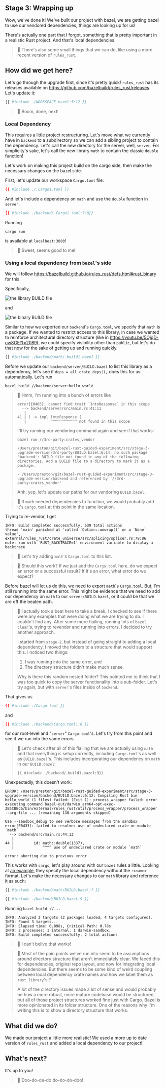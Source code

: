 ## Stage 3: Wrapping up

Wow, we've done it! We've built our project with bazel,
we are getting bazel to use our vendored dependencies,
things are looking up for us!

There's actually one part that I forgot,
something that is pretty important in a realistic Rust project.
And that's local dependencies.

> :eyes: There's also some small things that we can do,
> like using a more recent version of `rules_rust`.

## How did we get here?

Let's go through the upgrade first,
since it's pretty quick!
`rules_rust` has its releases available on
https://github.com/bazelbuild/rules_rust/releases.
Let's update it:

```python
{{ #include ./WORKSPACE.bazel:5:12 }}
```

> :eyes: Boom, done, next!

### Local Dependency

This requires a little project restructuring.
Let's move what we currently have in `backend` to a subdirectory
so we can add a sibling project to contain the dependency.
Let's call the new directory for the server, well, `server`.
For simplicity's sake, let's call the new library `math`
to contain the classic `double` function!

Let's work on making this project build on the cargo side,
then make the necessary changes on the bazel side.

First, let's update our workspace `Cargo.toml` file:

```toml
{{ #include ./.Cargo1.toml }}
```

And let's include a dependency on `math` and use the `double` function in `server`.

```toml
{{ #include ./backend/.Cargo1.toml:7:8}}
```

Running

```
cargo run
```

is available at `localhost:3000`!

> :facepalm: Sweet, seems good to me!

### Using a local dependency from `bazel`'s side

We will follow
https://bazelbuild.github.io/rules_rust/defs.html#rust_binary
for this.

Specifically,

![the library BUILD file](./.images/hello-lib-build.png)

and

![the binary BUILD file](./.images/hello-world-build.png)

Similar to how we exported our `backend`'s `Cargo.toml`,
we specify that `math` is a package.
If we wanted to restrict access to this library,
in case we wanted to reinforce architectural directory structure
(like in https://youtu.be/5OjqD-ow8GE?t=2089),
we could specify visibility other than `public`,
but let's do that now for the sake of getting up and running quickly.

```python
{{ #include ./backend/math/.build1.bazel }}
```

Before we update our `backend/server/BUILD.bazel`
to list this library as a dependency,
let's see if `deps = all_crate_deps(),` does this for us automatically.
Let's run

```
bazel build //backend/server:hello_world
```

> :facepalm: Hmm, I'm running into a bunch of errors like
>
> ```
> error[E0405]: cannot find trait `IntoResponse` in this scope
>   --> backend/server/src/main.rs:41:11
>    |
> 41 | ) -> impl IntoResponse {
>    |           ^^^^^^^^^^^^ not found in this scope
> ```
>
> I'll try running our vendoring command again and see if that works:
>
> ```
> bazel run //3rd-party:crates_vendor
> ```
>
> ```
> /Users/preston/git/bazel-rust-guided-experiment/src/stage-3-upgrade-version/3rd-party/BUILD.bazel:6:14: no such package 'backend': BUILD file not found in any of the following directories. Add a BUILD file to a directory to mark it as a package.
>
> - /Users/preston/git/bazel-rust-guided-experiment/src/stage-3-upgrade-version/backend and referenced by '//3rd-party:crates_vendor'
> ```
>
> Ahh, yep, let's update our paths for our vendoring `BUILD.bazel`.

> :eyes: If `math` needed dependencies to function,
> we would probably add it's `Cargo.toml` at this point
> in the same location.

Trying to re-vendor, I get

```
INFO: Build completed successfully, 539 total actions
thread 'main' panicked at 'called `Option::unwrap()` on a `None` value', external/rules_rust/crate_universe/src/splicing/splicer.rs:78:86
note: run with `RUST_BACKTRACE=1` environment variable to display a backtrace
```

> :facepalm: Let's try adding `math`'s `Cargo.toml` to this list.

> :eyes: Should this work? If we just add the `Cargo.toml` here,
> do we expect an error or a successful result?
> If it's an error, what error do we expect?

Before bazel will let us do this, we need to export `math`'s `Cargo.toml`.
But, I'm still running into the same error.
This might be evidence that we need to add our
dependency on `math` to our `server/BUILD.bazel`,
or it could be that we are off the beaten path.

> :facepalm: I actually took a beat here to take a break.
> I checked to see if there were any examples that were doing what we are trying to do.
> I couldn't find any.
> After some more flailing, running lots of `bazel clean`'s,
> trying to revendor and running into errors,
> I decided to try another approach.
>
> I started from `stage-2`, but instead of going straight to adding a local dependency,
> I moved the folders to a structure that would support this.
> I noticed two things:
>
> 1. I was running into the same error, and
> 1. The directory structure didn't make much sense.
>
> Why is there this random nested folder?
> This pointed me to think that I was too quick
> to copy the server functionality into a sub-folder.
> Let's try again, but with `server`'s files inside of `backend`.

That gives us

```toml
{{ #include ./Cargo.toml }}
```

and

```toml
{{ #include ./backend/Cargo.toml::8 }}
```

for our root-level and "`server`" `Cargo.toml`'s.
Let's try from this point and see if we run into the same errors.

> :eyes: Let's check after all of this flailing that we are actually using
> `math` and that everything is setup correctly, including `Cargo.toml`'s
> as well as `BUILD.bazel`'s.
> This includes incorporating our dependency on `math` in our `BUILD.bazel`:
>
> ```
> {{ #include ./backend/.build1.bazel:9}}
> ```

Unexpectedly, this doesn't work:

```
ERROR: /Users/preston/git/bazel-rust-guided-experiment/src/stage-3-upgrade-version/backend/BUILD.bazel:6:12: Compiling Rust bin hello_world (1 files) failed: (Exit 1): process_wrapper failed: error executing command bazel-out/darwin_arm64-opt-exec-2B5CBBC6/bin/external/rules_rust/util/process_wrapper/process_wrapper --arg-file ... (remaining 130 arguments skipped)

Use --sandbox_debug to see verbose messages from the sandbox
error[E0433]: failed to resolve: use of undeclared crate or module `math`
  --> backend/src/main.rs:44:13
   |
44 |         id: math::double(1337),
   |             ^^^^ use of undeclared crate or module `math`

error: aborting due to previous error
```

This works with `cargo`, let's play around with our `bazel` rules a little.
Looking at [an example](https://github.com/bazelbuild/rules_rust/blob/59fab4e79f62bfa13551ac851a40696c24c0c3a4/examples/crate_universe/cargo_workspace/num_printer/BUILD.bazel#L11),
they specify the local dependency without the `:<name>` format.
Let's make the necessary changes to our `math` library
and reference it as such:

```python
{{ #include ./backend/math/BUILD.bazel:7 }}
```

```python
{{ #include ./backend/BUILD.bazel:9 }}
```

Running `bazel build //...`

```
INFO: Analyzed 3 targets (2 packages loaded, 4 targets configured).
INFO: Found 3 targets...
INFO: Elapsed time: 0.898s, Critical Path: 0.78s
INFO: 2 processes: 1 internal, 1 darwin-sandbox.
INFO: Build completed successfully, 2 total actions
```

> :facepalm: I can't belive that works!

> :eyes: _Most_ of the pain points we've run into
> seem to be assumptions around directory structure that aren't immediately clear.
> We faced this for dependencies, original repo layout,
> and now for integrating local dependencies.
> But there seems to be some kind of weird coupling between local dependency crate names
> and how we label them as `rust_library`'s!?
>
> A lot of the directory issues made a lot of sense
> and would probably be how a more robust, more mature
> codebase would be structured,
> but all of those project structures worked fine just with Cargo.
> Bazel is more opinionated in its folder structure.
> One of the reasons why I'm writing this is to show
> a directory structure that works.

## What did we do?

We made our project a little more realistic!
We used a more up to date version of `rules_rust` and added a local dependency to our project!

## What's next?

It's up to you!

> :tada: Doo-do-de-do do-do-do-doo!

```

```
